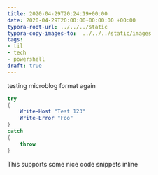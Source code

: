 ```yaml
---
title: 2020-04-29T20:24:19+00:00
date: 2020-04-29T20:00:00+00:00:00 +00:00
typora-root-url: ../../../static
typora-copy-images-to:  ../../../static/images
tags:
- til
- tech
- powershell
draft: true
---
```

testing microblog format again

```powershell
try
{
    Write-Host "Test 123"
    Write-Error "Foo"
}
catch
{
    throw
}
```

This supports some nice code snippets inline
